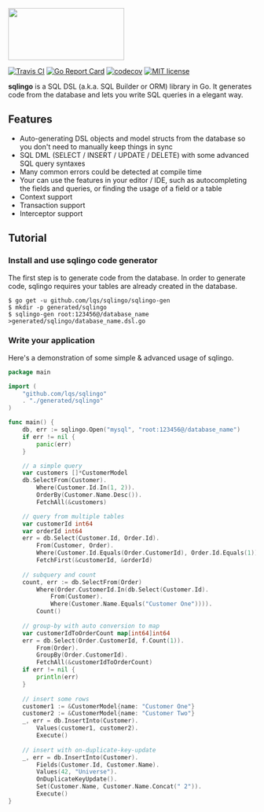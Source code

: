 <img src="https://raw.githubusercontent.com/lqs/sqlingo/master/logo.png" width="236" height="106">

[![Travis CI](https://travis-ci.org/lqs/sqlingo.svg?branch=master)](https://travis-ci.org/lqs/sqlingo)
[![Go Report Card](https://goreportcard.com/badge/github.com/lqs/sqlingo)](https://goreportcard.com/report/github.com/lqs/sqlingo)
[![codecov](https://codecov.io/gh/lqs/sqlingo/branch/master/graph/badge.svg)](https://codecov.io/gh/lqs/sqlingo)
[![MIT license](http://img.shields.io/badge/license-MIT-brightgreen.svg)](http://opensource.org/licenses/MIT)

**sqlingo** is a SQL DSL (a.k.a. SQL Builder or ORM) library in Go. It generates code from the database and lets you write SQL queries in a elegant way.

## Features
* Auto-generating DSL objects and model structs from the database so you don't need to manually keep things in sync
* SQL DML (SELECT / INSERT / UPDATE / DELETE) with some advanced SQL query syntaxes
* Many common errors could be detected at compile time
* Your can use the features in your editor / IDE, such as autocompleting the fields and queries, or finding the usage of a field or a table
* Context support
* Transaction support
* Interceptor support

## Tutorial

### Install and use sqlingo code generator
The first step is to generate code from the database. In order to generate code, sqlingo requires your tables are already created in the database.

```
$ go get -u github.com/lqs/sqlingo/sqlingo-gen
$ mkdir -p generated/sqlingo
$ sqlingo-gen root:123456@/database_name >generated/sqlingo/database_name.dsl.go
```


### Write your application
Here's a demonstration of some simple & advanced usage of sqlingo.
```go
package main

import (
    "github.com/lqs/sqlingo"
    . "./generated/sqlingo"
)

func main() {
    db, err := sqlingo.Open("mysql", "root:123456@/database_name")
    if err != nil {
        panic(err)
    }

    // a simple query
    var customers []*CustomerModel
    db.SelectFrom(Customer).
        Where(Customer.Id.In(1, 2)).
    	OrderBy(Customer.Name.Desc()).
        FetchAll(&customers)

    // query from multiple tables
    var customerId int64
    var orderId int64
    err = db.Select(Customer.Id, Order.Id).
        From(Customer, Order).
        Where(Customer.Id.Equals(Order.CustomerId), Order.Id.Equals(1)).
        FetchFirst(&customerId, &orderId)
    
    // subquery and count
    count, err := db.SelectFrom(Order)
        Where(Order.CustomerId.In(db.Select(Customer.Id).
            From(Customer).
            Where(Customer.Name.Equals("Customer One")))).
    	Count()
        
    // group-by with auto conversion to map
    var customerIdToOrderCount map[int64]int64
    err = db.Select(Order.CustomerId, f.Count(1)).
    	From(Order).
    	GroupBy(Order.CustomerId).
    	FetchAll(&customerIdToOrderCount)
    if err != nil {
    	println(err)
    }
    
    // insert some rows
    customer1 := &CustomerModel{name: "Customer One"}
    customer2 := &CustomerModel{name: "Customer Two"}
    _, err = db.InsertInto(Customer).
        Values(customer1, customer2).
        Execute()
    
    // insert with on-duplicate-key-update
    _, err = db.InsertInto(Customer).
    	Fields(Customer.Id, Customer.Name).
    	Values(42, "Universe").
    	OnDuplicateKeyUpdate().
    	Set(Customer.Name, Customer.Name.Concat(" 2")).
    	Execute()
}
```
